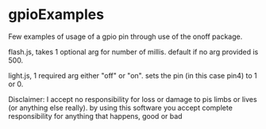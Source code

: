 # gpioExamples

Few examples of usage of a gpio pin through use of the onoff package.

flash.js, takes 1 optional arg for number of millis. default if no arg provided is 500.

light.js, 1 required arg either "off" or "on". sets the pin (in this case pin4) to 1 or 0.



Disclaimer:
I accept no responsibility for loss or damage to pis limbs or lives (or anything else really). by using this software you accept complete responsibility for anything that happens, good or bad

